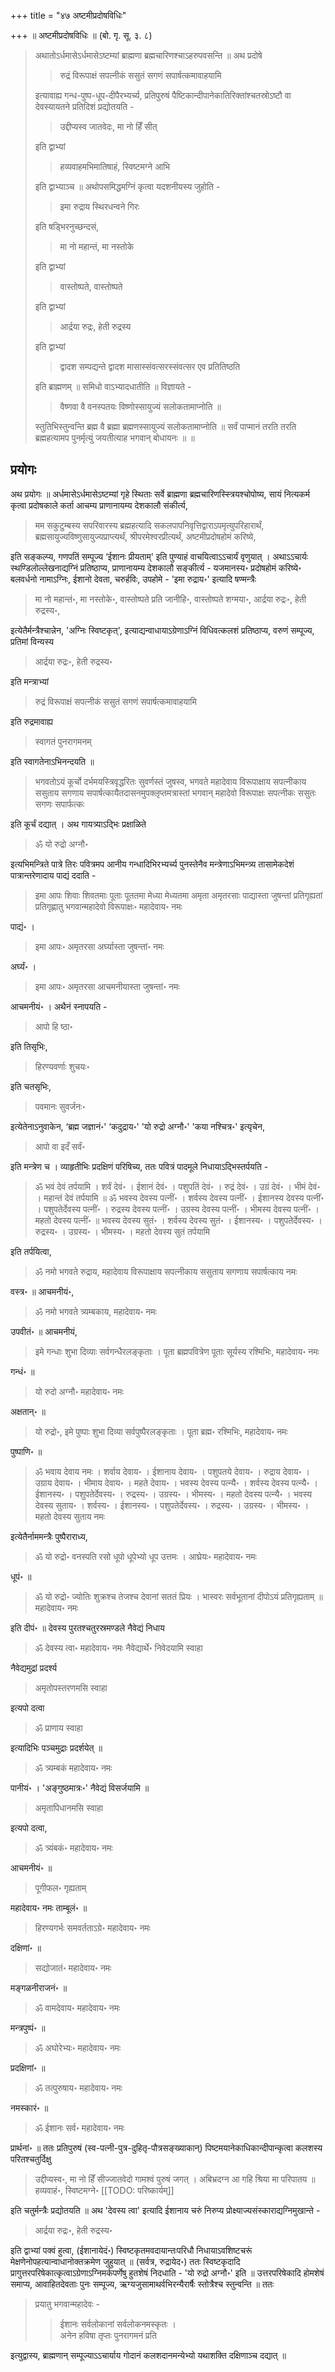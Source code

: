 +++
title = "४७ अष्टमीप्रदोषविधिः"

+++
॥ अष्टमीप्रदोषविधिः ॥ (बो. गृ. सू. ३. ८) 

> अथातोऽर्धमासेऽर्धमासेऽष्टम्यां ब्राह्मणा ब्रह्मचारिणश्चाऽहरुपवसन्ति ॥ अथ प्रदोषे 
>
>> रुद्रं विरूपाक्षं सपत्नीकं ससुतं सगणं सपार्षत्कमावाहयामि
>
> इत्यावाह्य गन्ध-पुष्प-धूप-दीपैरभ्यर्च्य, प्रतिपुरुषं पैष्टिकान्दीपानेकातिरिक्तांश्चतस्रोऽष्टौ वा देवस्यायतने प्रतिदिशं प्रद्योतयति - 
>
>> उद्दीप्यस्व जातवेदः, मा नो हिँ सीत्
>
> इति द्वाभ्यां 
>
>> हव्यवाहमभिमातिषाहं, स्विष्टमग्ने आभि
>
> इति द्वाभ्याञ्च ॥ अथोपसमिद्धमग्निं कृत्वा यदशनीयस्य जुहोति - 
>
>> इमा रुद्राय स्थिरधन्वने गिरः
>
> इति षड्भिरनुच्छन्दसं, 
>
>> मा नो महान्तं, मा नस्तोके
>
> इति द्वाभ्यां 
>
>> वास्तोष्पते, वास्तोष्पते 
>
> इति द्वाभ्यां 
>
>> आर्द्रया रुद्रः, हेती रुद्रस्य
>
> इति द्वाभ्यां 
>
>> द्वादश सम्पद्यन्ते द्वादश मासास्संवत्सरस्संवत्सर एव प्रतितिष्ठति
>
> इति ब्राह्मणम् ॥ समिधो वाऽभ्यादधातीति ॥ विज्ञायते - 
>
>> वैष्णवा वै वनस्पतयः विष्णोस्सायुज्यं सलोकतामाप्नोति ॥ 
>
> स्तुतिभिस्तुन्वन्ति ब्रह्म वै ब्रह्मा ब्रह्मणस्सायुज्यं सलोकतामाप्नोति ॥ सर्वं पाप्मानं तरति तरति ब्रह्महत्यामप पुनर्मृत्युं जयतीत्याह भगवान् बोधायनः ॥  ॥

## प्रयोगः

अथ प्रयोगः ॥ अर्धमासेऽर्धमासेऽष्टम्यां गृहे स्थिताः सर्वे ब्राह्मणा ब्रह्मचारिणस्स्त्रियश्चोपोष्य, सायं नित्यकर्म कृत्वा प्रदोषकाले कर्ता आचम्य प्राणानायम्य देशकालौ संकीर्त्य, 

> मम सकुटुम्बस्य सपरिवारस्य ब्रह्महत्यादि सकलपापनिवृत्तिद्वाराऽपमृत्युपरिहारार्थं, ब्रह्मसायुज्यविष्णुसायुज्यप्राप्त्यर्थं, श्रीपरमेश्वरप्रीत्यर्थं, अष्टमीप्रदोषहोमं करिष्ये, 

इति सङ्कल्प्य, गणपतिं सम्पूज्य ‘ईशानः प्रीयताम्' इति पुण्याहं वाचयित्वाऽऽचार्यं वृणुयात् । अथाऽऽचार्यः स्थण्डिलोल्लेखनाद्यग्निं प्रतिष्ठाप्य, प्राणानायम्य देशकालौ सङ्कीर्त्य - यजमानस्य॰ प्रदोषहोमं करिष्ये॰ बलवर्धनो नामाऽग्निः, ईशानो देवता, चरुर्हविः, उपहोमे - 'इमा रुद्राय॰' इत्यादि षण्मन्त्रैः

> मा नो महान्तं॰, मा नस्तोके॰, वास्तोष्पते प्रति जानीहि॰, वास्तोष्पते शग्मया॰, आर्द्रया रुद्रः॰, हेती रुद्रस्य॰, 

इत्येतैर्मन्त्रैश्चान्नेन, 'अग्निः स्विष्टकृत्', इत्याद्यन्वाधायाऽग्रेणाऽग्निं विधिवत्कलशं प्रतिष्ठाप्य, वरुणं सम्पूज्य, प्रतिमां विन्यस्य 

> आर्द्रया रुद्रः॰, हेती रुद्रस्य॰

इति मन्त्राभ्यां 

> रुद्रं विरूपाक्षं सपत्नीकं ससुतं सगणं सपार्षत्कमावाहयामि

इति रुद्रमावाह्य 

> स्वागतं पुनरागमनम्

इति स्वागतेनाऽभिनन्दयति ॥ 

> भगवतोऽयं कूर्चो दर्भमयस्त्रिवृद्धरितः सुवर्णस्तं जुषस्व, भगवते महादेवाय विरूपाक्षाय सपत्नीकाय ससुताय सगणाय सपार्षत्कायैतदासनमुपक्लृप्तमत्रास्तां भगवान् महादेवो विरूपाक्षः सपत्नीकः ससुतः सगणः सपार्फत्कः

इति कूर्चं दद्यात् । अथ गायत्र्याऽद्भिः प्रक्षाळिते 

> ॐ यो रुद्रो अग्नौ॰

इत्यभिमन्त्रिते पात्रे तिरः पवित्रमप आनीय गन्धादिभिरभ्यर्च्य 
पुनस्तेनैव मन्त्रेणाऽभिमन्त्र्य तासामेकदेशं पात्रान्तरेणादाय पाद्यं ददाति - 

> इमा आपः शिवाः शिवतमाः पूताः पूततमा मेध्या मेध्यतमा अमृता अमृतरसाः पाद्यास्ता जुषन्तां प्रतिगृह्यतां प्रतिगृह्णातु भगवान्महादेवो विरूपाक्षः॰ महादेवाय॰ नमः

पाद्यं॰ । 

> इमा आपः॰ अमृतरसा अर्घ्यास्ता जुषन्तां॰ नमः

अर्घ्यं॰ । 

> इमा आपः॰ अमृतरसा आचमनीयास्ता जुषन्तां॰ नमः

आचमनीयं॰ । अथैनं स्नापयति - 

> आपो हि ष्ठा॰

इति तिसृभिः, 

> हिरण्यवर्णाः शुचयः॰

इति चतसृभिः, 

> पवमानः सुवर्जनः॰

इत्येतेनाऽनुवाकेन, ‘ब्रह्म जज्ञानं॰' ‘कदुद्राय॰' 'यो रुद्रो अग्नौ॰' 'कया नश्चित्र॰' इत्यृचेन, 

> आपो वा इदँ सर्वं॰

इति मन्त्रेण च । व्याहृतीभिः प्रदक्षिणं परिषिच्य, ततः पवित्रं पादमूले निधायाऽद्भिस्तर्पयति - 

> ॐ भवं देवं तर्पयामि । शर्वं देवं॰ । ईशानं देवं॰ । पशुपतिं देवं॰ । रुद्रं देवं॰ । उग्रं देवं॰ । भीमं देवं॰ । महान्तं देवं तर्पयामि ॥ ॐ भवस्य देवस्य पत्नीं॰ । शर्वस्य देवस्य पत्नीं॰ । ईशानस्य देवस्य पत्नीं॰ । पशुपतेर्देवस्य पत्नीं॰ । रुद्रस्य देवस्य पत्नीं॰ । उग्रस्य देवस्य पत्नीं॰ । भीमस्य देवस्य पत्नीं॰ । महतो देवस्य पत्नीं॰ ॥ भवस्य देवस्य सुतं॰ । शर्वस्य देवस्य सुतं॰ । ईशानस्य॰ । पशुपतेर्देवस्य॰ । रुद्रस्य॰ । उग्रस्य॰ । भीमस्य॰ । महतो देवस्य सुतं तर्पयामि

इति तर्पयित्वा, 

> ॐ नमो भगवते रुद्राय, महादेवाय विरूपाक्षाय सपत्नीकाय ससुताय सगणाय सपार्षत्काय नमः

वस्त्र॰ ॥ आचमनीयं॰, 

> ॐ नमो भगवते त्र्यम्बकाय, महादेवाय॰ नमः

उपवीतं॰ ॥ आचमनीयं, 

> इमे गन्धाः शुभा दिव्याः सर्वगन्धैरलङ्कृताः । पूता ब्रह्मपवित्रेण पूताः सूर्यस्य रश्मिभिः, महादेवाय॰ नमः

गन्धं॰ ॥ 

> यो रुदो अग्नौ॰ महादेवाय॰ नमः

अक्षतान्॰ ॥ 

> यो रुद्रो॰, इमे पुष्पाः शुभा दिव्या सर्वपुष्पैरलङ्कृताः । पूता ब्रह्म॰ रश्मिभिः, महादेवाय॰ नमः

पुष्पाणि॰ ॥ 

> ॐ भवाय देवाय नमः । शर्वाय देवाय॰ । ईशानाय देवाय॰ । पशुपतये देवाय॰ । रुद्राय देवाय॰ । उग्राय देवाय॰ । भीमाय देवाय॰ । महते देवाय॰ । भवस्य देवस्य पत्न्यै॰ । शर्वस्य देवस्य पत्न्यै॰ । ईशानस्य॰ । पशुपतेर्देवस्य॰ । रुद्रस्य॰ । उग्रस्य॰ । भीमस्य॰ । महतो देवस्य पत्न्यै॰ । भवस्य देवस्य सुताय॰ । शर्वस्य॰ । ईशानस्य॰ । पशुपतेर्देवस्य॰ । रुद्रस्य॰ । उग्रस्य॰ । भीमस्य॰ । महतो देवस्य सुताय नमः

इत्येतैर्नाममन्त्रैः पुष्पैराराध्य, 

> ॐ यो रुद्रो॰ वनस्पति रसो धूपो धूपेभ्यो धूप उत्तमः । आघ्रेयः॰ महादेवाय॰ नमः

धूपं॰ ॥ 

> ॐ यो रुद्रो॰ ज्योतिः शुक्रश्च तेजश्च देवानां सततं प्रियः । भास्वरः सर्वभूतानां दीपोऽयं प्रतिगृह्यताम् ॥ महादेवाय॰ नमः

इति दीपं॰ ॥ देवस्य पुरतश्चतुरस्रमण्डले नैवेद्यं निधाय 

> ॐ देवस्य त्वा॰ महादेवाय॰ नमः नैवेद्यार्थे॰ निवेदयामि स्वाहा

नैवेद्यमुद्रां प्रदर्श्य 

> अमृतोपस्तरणमसि स्वाहा

इत्यपो दत्वा 

> ॐ प्राणाय स्वाहा

इत्यादिभिः पञ्चमुद्राः प्रदर्शयेत् ॥ 

> ॐ त्र्यम्बकं महादेवाय॰ नमः

पानीयं॰ । 'अङ्गुष्ठमात्रः॰' नैवेद्यं विसर्जयामि ॥ 

> अमृतापिधानमसि स्वाहा

इत्यपो दत्वा, 

> ॐ त्र्यंबकं॰ महादेवाय॰ नमः

आचमनीयं॰ ॥ 

> पूगीफल॰ गृह्यताम्

महादेवाय॰ नमः ताम्बूलं॰ ॥ 

> हिरण्यगर्भः समवर्तताऽग्रे॰ महादेवाय॰ नमः

दक्षिणां॰ ॥ 

> सद्योजातं॰ महादेवाय॰ नमः

मङ्गळनीराजनं॰ ॥ 

> ॐ वामदेवाय॰ महादेवाय॰ नमः

मन्त्रपुष्पं॰ ॥ 

> ॐ अघोरेभ्यः॰ महादेवाय॰ नमः

प्रदक्षिणां॰ ॥ 

> ॐ तत्पुरुषाय॰ महादेवाय॰ नमः

नमस्कारं॰ ॥ 

> ॐ ईशानः सर्व॰ महादेवाय॰ नमः

प्रार्थनां॰ ॥ ततः प्रतिपुरुषं (स्व-पत्नी-पुत्र-दुहितृ-पौत्रसङ्ख्याकान्) पिष्टमयानेकाधिकान्दीपान्कृत्वा कलशस्य परितश्चतुर्दिक्षु 

> उद्दीप्यस्व॰, मा नो हिँ सीज्जातवेदो गामश्वं पुरुषं जगत् । अबिभ्रदग्न आ गहि श्रिया मा परिपातय ॥ हव्यवाहं॰, स्विष्टमग्ने॰
[[TODO: परिष्कार्यम्]]

इति चतुर्मन्त्रैः प्रद्योतयति ॥ अथ 'देवस्य त्वा' इत्यादि ईशानाय चरुं निरुप्य प्रोक्ष्याज्यसंस्काराद्यग्निमुखान्ते - 

> आर्द्रया रुद्रः॰, हेती रुद्रस्य॰

इति द्वाभ्यां पक्वं हुत्वा, (ईशानायेदं॰) स्विष्टकृतमवदायान्तःपरिधौ निधायाऽवशिष्टचरूं मेक्षणेनोपहत्यान्वाधानोक्तक्रमेण जुहुयात् ॥ (सर्वत्र, रुद्रायेद॰) ततः स्विष्टकृदादि प्रागुत्तरपरिषेकात्कृत्वाऽग्रेणाऽग्निमर्कपर्णेषु हुतशेषं निदधाति - 'यो रुद्रो अग्नौ॰' इति ॥ उत्तरपरिषेकादि होमशेषं समाप्य, आवाहितदेवताः पुनः सम्पूज्य, ऋग्यजुसामाथर्वभिरन्यैरार्षैः स्तोत्रैश्च स्तुन्वन्ति ॥ ततः 

> प्रयातु भगवान्महादेवः - 
>
>> ईशानः सर्वलोकानां सर्वलोकनमस्कृतः ।  
अनेन हविषा तृप्तः पुनरागमनं प्रति

इत्युद्वास्य, ब्राह्मणान् सम्पूज्याऽऽचार्याय गोदानं कलशदानमन्येभ्यो यथाशक्ति दक्षिणाञ्च दद्यात् ॥